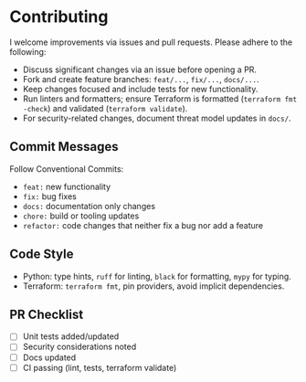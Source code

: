 # Contributing

I welcome improvements via issues and pull requests. Please adhere to the following:

- Discuss significant changes via an issue before opening a PR.
- Fork and create feature branches: `feat/...`, `fix/...`, `docs/...`.
- Keep changes focused and include tests for new functionality.
- Run linters and formatters; ensure Terraform is formatted (`terraform fmt -check`) and validated (`terraform validate`).
- For security-related changes, document threat model updates in `docs/`.

## Commit Messages

Follow Conventional Commits:

- `feat:` new functionality
- `fix:` bug fixes
- `docs:` documentation only changes
- `chore:` build or tooling updates
- `refactor:` code changes that neither fix a bug nor add a feature

## Code Style

- Python: type hints, `ruff` for linting, `black` for formatting, `mypy` for typing.
- Terraform: `terraform fmt`, pin providers, avoid implicit dependencies.

## PR Checklist

- [ ] Unit tests added/updated
- [ ] Security considerations noted
- [ ] Docs updated
- [ ] CI passing (lint, tests, terraform validate)